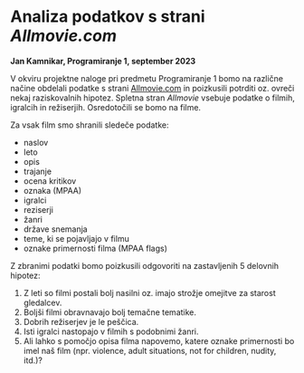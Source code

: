 # Analiza podatkov s strani _Allmovie.com_
**Jan Kamnikar, Programiranje 1, september 2023**

V okviru projektne naloge pri predmetu Programiranje 1 bomo na različne načine obdelali podatke s strani [Allmovie.com](https://allmovie.com) in poizkusili potrditi oz. ovreči nekaj raziskovalnih hipotez. Spletna stran _Allmovie_ vsebuje podatke o filmih, igralcih in režiserjih. Osredotočili se bomo na filme. 

Za vsak film smo shranili sledeče podatke:

- naslov
- leto
- opis
- trajanje
- ocena kritikov
- oznaka (MPAA)
- igralci
- reziserji
- žanri
- države snemanja
- teme, ki se pojavljajo v filmu
- oznake primernosti filma (MPAA flags)

Z zbranimi podatki bomo poizkusili odgovoriti na zastavljenih 5 delovnih hipotez:

1. Z leti so filmi postali bolj nasilni oz. imajo strožje omejitve za starost gledalcev.
2. Boljši filmi obravnavajo bolj temačne tematike. 
3. Dobrih režiserjev je le peščica.
4. Isti igralci nastopajo v filmih s podobnimi žanri. 
5. Ali lahko s pomočjo opisa filma napovemo, katere oznake primernosti bo imel naš film (npr. violence, adult situations, not for children, nudity, itd.)?